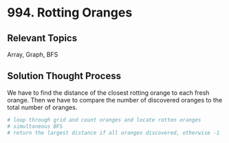 # 994. Rotting Oranges

## Relevant Topics

Array, Graph, BFS

## Solution Thought Process

We have to find the distance of the closest rotting orange to each fresh orange. Then we have to compare the number of discovered oranges to the total number of oranges.

```python
# loop through grid and count oranges and locate rotten oranges
# simultaneous BFS
# return the largest distance if all oranges discovered, otherwise -1
```